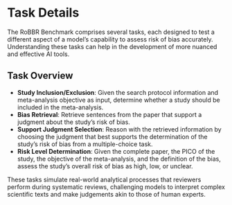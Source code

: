 # Task Details

The RoBBR Benchmark comprises several tasks, each designed to test a different aspect of a model’s capability to assess risk of bias accurately. Understanding these tasks can help in the development of more nuanced and effective AI tools.

## Task Overview

- **Study Inclusion/Exclusion**: Given the search protocol information and meta-analysis objective as input, determine whether a study should be included in the meta-analysis.
- **Bias Retrieval**: Retrieve sentences from the paper that support a judgment about the study’s risk of bias.
- **Support Judgment Selection**: Reason with the retrieved information by choosing the judgment that best supports the determination of the study’s risk of bias from a multiple-choice task.
- **Risk Level Determination**: Given the complete paper, the PICO of the study, the objective of the meta-analysis, and the definition of the bias, assess the study’s overall risk of bias as high, low, or unclear.

These tasks simulate real-world analytical processes that reviewers perform during systematic reviews, challenging models to interpret complex scientific texts and make judgements akin to those of human experts.
